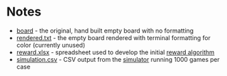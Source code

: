 # Notes

- [board](board.txt) - the original, hand built empty board with no formatting
- [rendered.txt](rendered.txt) - the empty board rendered with terminal formatting for color (currently unused)
- [reward.xlsx](reward.xlsx) - spreadsheet used to develop the initial [reward algorithm](../src/apologies/reward.py)
- [simulation.csv](simulation.csv) - CSV output from the [simulator](../src/apologies/simulation.py) running 1000 games per case
